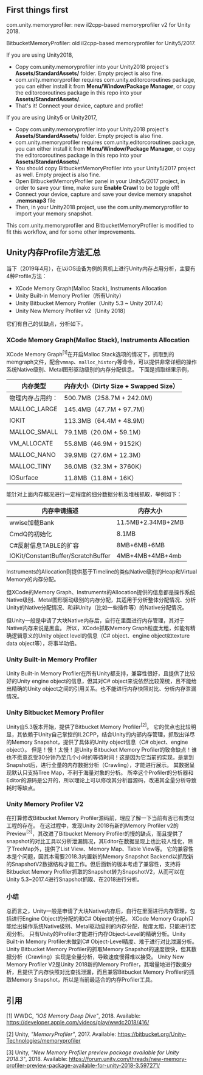 
## First things first

com.unity.memoryprofiler: new il2cpp-based memoryprofiler v2 for Unity 2018.

BitbucketMemoryProfiler: old il2cpp-based memoryprofiler for Unity5/2017.


If you are using Unity2018,
- Copy com.unity.memoryprofiler into your Unity2018 project's **Assets/StandardAssets/** folder. Empty project is also fine.
- com.unity.memoryprofiler requires com.unity.editorcoroutines package, you can either install it from **Menu/Window/Package Manager**, or copy the editorcoroutines package in this repo into your **Assets/StandardAssets/**.
- That's it! Connect your device, capture and profile!


If you are using Unity5 or Unity2017,
- Copy com.unity.memoryprofiler into your Unity2018 project's **Assets/StandardAssets/** folder. Empty project is also fine.
- com.unity.memoryprofiler requires com.unity.editorcoroutines package, you can either install it from **Menu/Window/Package Manager**, or copy the editorcoroutines package in this repo into your **Assets/StandardAssets/**.
- You should copy BitbucketMemoryProfiler into your Unity5/2017 project as well. Empty project is also fine.
- Open BitbucketMemoryProfiler panel in your Unity5/2017 project, in order to save your time, make sure **Enable Crawl** to be toggle off!
- Connect your device, capture and save your device memory snapshot **.memsnap3** file
- Then, in your Unity2018 project, use the com.unity.memoryprofiler to import your memory snapshot.

This com.unity.memoryprofiler and BitbucketMemoryProfiler is modified to fit this workflow, and for some other improvements.


## Unity内存Profile方法汇总


当下（2019年4月），在以iOS设备为例的真机上进行Unity内存占用分析，主要有4种Profile方法：
- XCode Memory Graph(Malloc Stack), Instruments Allocation
- Unity Built-in Memory Profiler（所有Unity）
- Unity Bitbucket Memory Profiler（Unity 5.3 ~ Unity 2017.4）
- Unity New Memory Profiler v2（Unity 2018）

它们有自己的优缺点，分析如下。

### XCode Memory Graph(Malloc Stack), Instruments Allocation
XCode Memory Graph<sup>[1]</sup>在开启Malloc Stack选项的情况下，抓取到的memgraph文件，配合`vmmap`、`malloc_history`等命令，可以提供非常详细的操作系统Native级别、Metal图形驱动级别的内存分配信息。
下面是抓取结果示例，

|内存类型|内存大小（Dirty Size + Swapped Size）|
|--|--|
|物理内存占用约：|500.7MB（258.7M + 242.0M）|
|MALLOC_LARGE|145.4MB（47.7M + 97.7M）|
|IOKIT|113.3MB（64.4M + 48.9M）|
|MALLOC_SMALL|79.1MB（20.0M + 59.1M）|
|VM_ALLOCATE|55.8MB（46.9M + 9152K）|
|MALLOC_NANO|39.9MB（27.6M + 12.3M）|
|MALLOC_TINY|36.0MB（32.3M + 3760K）|
|IOSurface|11.8MB（11.8M + 16K）|

能针对上面内存概况进行一定程度的细分数据分析及堆栈抓取，举例如下：

|内存申请描述|内存大小
|--|--|
|wwise加载Bank|11.5MB+2.34MB+2MB|
|CmdQ的初始化|8.1MB|
|C#反射信息TABLE的扩容|8MB+6MB+6MB|
|IOKit/ConstantBuffer/ScratchBuffer|4MB+4MB+4MB+4mb|

Instruments的Allocation则提供基于Timeline的类似Native级别的Heap和Virtual Memory的内存分配。

但XCode的Memory Graph、Instruments的Allocation提供的信息都是操作系统Native级别、Metal图形驱动级别的内存分配，其适用于分析整体分配情况、分析Unity的Native分配情况、和非Unity（比如一些插件等）的Native分配情况。

但Unity一般是申请了大块Native内存后，自行在里面进行内存管理，其对于Native内存来说是黑盒。
所以，XCode抓取Memory Graph粒度太粗，如能有精确逻辑意义的Unity object level的信息（C# object、engine object如texture data object等），将事半功倍。

### Unity Built-in Memory Profiler
Unity Built-in Memory Profiler在所有Unity都支持，兼容性很好，且提供了比较好的Unity engine object的信息，但其对C# object来说依然比较笼统，且不能给出精确的Unity object之间的引用关系。也不能进行内存快照对比、分析内存泄漏情况。

### Unity Bitbucket Memory Profiler
Unity自5.3版本开始，提供了Bitbucket Memory Profiler<sup>[2]</sup>。
它的优点也比较明显，其依赖于Unity自己掌控的IL2CPP，结合Unity的内部内存管理，抓取出详尽的Memory Snapshot，提供了具体的Unity object信息（C# object、engine object）。
但是！慢！太慢！是Unity Bitbucket Memory Profiler的致命缺点！谁也不愿意忍受30分钟乃至几个小时的等待时间！这是因为它当前的实现，是拿到Snapshot后，进行全量的内存数据分析（Crawling），才能进行展示。
其数据呈现默认只支持Tree Map，不利于海量对象的分析。
所幸这个Profiler的分析器和Editor的源码是公开的，所以理论上可以修改其分析器源码，改进其全量分析导致耗时等缺点。

### Unity Memory Profiler V2
在打算修改Bitbucket Memory Profiler源码前，理应了解一下当前有否已有类似工程的存在。
在这过程中，发现Unity 2018有新的Memory Profiler v2的Preview<sup>[3]</sup>，其改进了Bitbucket Memory Profiler的慢的缺点，而且提供了snapshot的对比工具以分析泄漏情况，其Editor在数据呈现上也比较人性化，除了TreeMap外，提供了List View、Memory Map、Table View等。
它的兼容性本是个问题，因其本需要2018.3内置新的Memory Snapshot Backend以抓取新的SnapshotV2数据结构才能工作。但后面新的版本考虑了兼容性，支持将Bitbucket Memory Profiler抓取的Snapshot转为SnapshotV2，从而可以在Unity 5.3~2017.4进行Snapshot抓取、在2018进行分析。


### 小结
总而言之，Unity一般是申请了大块Native内存后，自行在里面进行内存管理，包括进行Engine Object的分配的和C# Object的分配。
XCode Memory Graph只能给出操作系统Native级别、Metal驱动级别的内存分配，粒度太粗，只能进行宏观分析。
只有Unity的Profiler才能进行内存Object-Level的精确分析。Unity Built-in Memory Profiler未做到C# Object-Level精度、难于进行对比泄漏分析。
Unity Bitbucket Memory Profiler的抓取Memory Snapshot的速度很快，但其数据分析（Crawling）实现是全量分析，导致速度慢得难以接受。
Unity New Memory Profiler V2是Unity 2018新的Memory Profiler，其增量地进行数据分析，且提供了内存快照对比查找泄漏，而且兼容Bitbucket Memory Profiler的抓取Memory Snapshot，所以是当前最适合的内存Profiler工具。

## 引用
[1] WWDC, *"iOS Memory Deep Dive"*, 2018. Available: https://developer.apple.com/videos/play/wwdc2018/416/

[2] Unity, *"MemoryProfiler"*, 2017. Available: https://bitbucket.org/Unity-Technologies/memoryprofiler

[3] Unity, *"New Memory Profiler preview package available for Unity 2018.3"*, 2018. Available: https://forum.unity.com/threads/new-memory-profiler-preview-package-available-for-unity-2018-3.597271/
